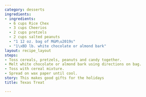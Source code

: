 ```yaml
---
category: desserts
ingredients:
- ingredients:
  - 6 cups Rice Chex
  - 3 cups Cheerios
  - 2 cups pretzels
  - 2 cups salted peanuts
  - "1 12 oz. bag of M&M\u2019s"
  - "1\xBD lb. white chocolate or almond bark"
layout: recipe_layout
steps:
- Toss cereals, pretzels, peanuts and candy together.
- Melt white chocolate or almond bark using directions on bag.
- Toss with cereal mixture.
- Spread on wax paper until cool.
story: This makes good gifts for the holidays
title: Texas Treat

---
```

